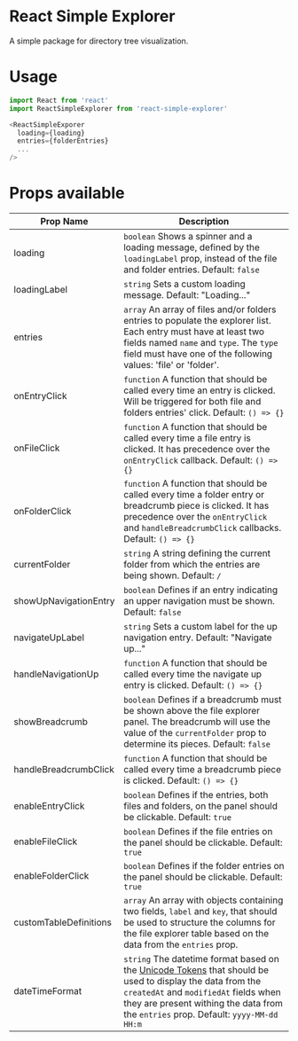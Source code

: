 # React Simple Explorer

A simple package for directory tree visualization.

# Usage

```javascript
import React from 'react'
import ReactSimpleExplorer from 'react-simple-explorer'

<ReactSimpleExporer
  loading={loading}
  entries={folderEntries}
  ...
/>
```

# Props available
Prop Name | Description
--------- | -----------
loading | `boolean` Shows a spinner and a loading message, defined by the `loadingLabel` prop, instead of the file and folder entries. Default: `false`
loadingLabel | `string` Sets a custom loading message. Default: "Loading..."
entries | `array` An array of files and/or folders entries to populate the explorer list. Each entry must have at least two fields named `name` and `type`. The `type` field must have one of the following values: 'file' or  'folder'.
onEntryClick | `function` A function that should be called every time an entry is clicked. Will be triggered for both file and folders entries' click. Default: `() => {}`
onFileClick | `function` A function that should be called every time a file entry is clicked. It has precedence over the `onEntryClick` callback. Default: `() => {}`
onFolderClick | `function` A function that should be called every time a folder entry or breadcrumb piece is clicked. It has precedence over the `onEntryClick` and `handleBreadcrumbClick` callbacks. Default: `() => {}`
currentFolder | `string` A string defining the current folder from which the entries are being shown. Default: `/`
showUpNavigationEntry | `boolean` Defines if an entry indicating an upper navigation must be shown. Default: `false`
navigateUpLabel | `string` Sets a custom label for the up navigation entry. Default: "Navigate up..."
handleNavigationUp | `function` A function that should be called every time the navigate up entry is clicked. Default: `() => {}`
showBreadcrumb | `boolean` Defines if a breadcrumb must be shown above the file explorer panel. The breadcrumb will use the value of the `currentFolder` prop to determine its pieces. Default: `false`
handleBreadcrumbClick | `function` A function that should be called every time a breadcrumb piece is clicked. Default: `() => {}`
enableEntryClick | `boolean` Defines if the entries, both files and folders, on the panel should be clickable. Default: `true`
enableFileClick | `boolean` Defines if the file entries on the panel should be clickable. Default: `true`
enableFolderClick | `boolean` Defines if the folder entries on the panel should be clickable. Default: `true`
customTableDefinitions | `array` An array with objects containing two fields, `label` and `key`, that should be used to structure the columns for the file explorer table based on the data from the `entries` prop.
dateTimeFormat | `string` The datetime format based on the [Unicode Tokens](https://www.unicode.org/reports/tr35/tr35-dates.html#Date_Field_Symbol_Table) that should be used to display the data from the `createdAt` and `modifiedAt` fields when they are present withing the data from the `entries` prop. Default: `yyyy-MM-dd HH:m`




